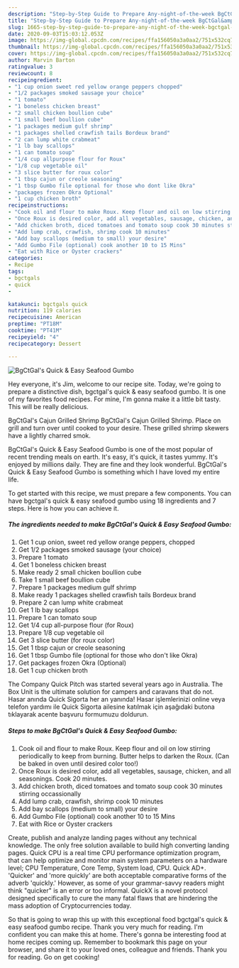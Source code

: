 ```yaml
---
description: "Step-by-Step Guide to Prepare Any-night-of-the-week BgCtGal&amp;#39;s Quick &amp;amp; Easy Seafood Gumbo"
title: "Step-by-Step Guide to Prepare Any-night-of-the-week BgCtGal&amp;#39;s Quick &amp;amp; Easy Seafood Gumbo"
slug: 1665-step-by-step-guide-to-prepare-any-night-of-the-week-bgctgal-and-39-s-quick-and-amp-easy-seafood-gumbo
date: 2020-09-03T15:03:12.053Z
image: https://img-global.cpcdn.com/recipes/ffa156050a3a0aa2/751x532cq70/bgctgals-quick-easy-seafood-gumbo-recipe-main-photo.jpg
thumbnail: https://img-global.cpcdn.com/recipes/ffa156050a3a0aa2/751x532cq70/bgctgals-quick-easy-seafood-gumbo-recipe-main-photo.jpg
cover: https://img-global.cpcdn.com/recipes/ffa156050a3a0aa2/751x532cq70/bgctgals-quick-easy-seafood-gumbo-recipe-main-photo.jpg
author: Marvin Barton
ratingvalue: 3
reviewcount: 8
recipeingredient:
- "1 cup onion sweet red yellow orange peppers chopped"
- "1/2 packages smoked sausage your choice"
- "1 tomato"
- "1 boneless chicken breast"
- "2 small chicken boullion cube"
- "1 small beef boullion cube"
- "1 packages medium gulf shrimp"
- "1 packages shelled crawfish tails Bordeux brand"
- "2 can lump white crabmeat"
- "1 lb bay scallops"
- "1 can tomato soup"
- "1/4 cup allpurpose flour for Roux"
- "1/8 cup vegetable oil"
- "3 slice butter for roux color"
- "1 tbsp cajun or creole seasoning"
- "1 tbsp Gumbo file optional for those who dont like Okra"
- "packages frozen Okra Optional"
- "1 cup chicken broth"
recipeinstructions:
- "Cook oil and flour to make Roux. Keep flour and oil on low stirring periodically to keep from burning. Butter helps to darken the Roux. (Can be baked in oven until desired color too!)"
- "Once Roux is desired color, add all vegetables, sausage, chicken, and all seasonings. Cook 20 minutes."
- "Add chicken broth, diced tomatoes and tomato soup cook 30 minutes stirring occassionally"
- "Add lump crab, crawfish, shrimp cook 10 minutes"
- "Add bay scallops (medium to small) your desire"
- "Add Gumbo File (optional) cook another 10 to 15 Mins"
- "Eat with Rice or Oyster crackers"
categories:
- Recipe
tags:
- bgctgals
- quick
- 

katakunci: bgctgals quick  
nutrition: 119 calories
recipecuisine: American
preptime: "PT18M"
cooktime: "PT41M"
recipeyield: "4"
recipecategory: Dessert

---
```



![BgCtGal&#39;s Quick &amp; Easy Seafood Gumbo](https://img-global.cpcdn.com/recipes/ffa156050a3a0aa2/751x532cq70/bgctgals-quick-easy-seafood-gumbo-recipe-main-photo.jpg)

Hey everyone, it's Jim, welcome to our recipe site. Today, we're going to prepare a distinctive dish, bgctgal&#39;s quick &amp; easy seafood gumbo. It is one of my favorites food recipes. For mine, I'm gonna make it a little bit tasty. This will be really delicious.

BgCtGal&#39;s Cajun Grilled Shrimp BgCtGal&#39;s Cajun Grilled Shrimp. Place on grill and turn over until cooked to your desire. These grilled shrimp skewers have a lightly charred smok.

BgCtGal&#39;s Quick &amp; Easy Seafood Gumbo is one of the most popular of recent trending meals on earth. It's easy, it's quick, it tastes yummy. It's enjoyed by millions daily. They are fine and they look wonderful. BgCtGal&#39;s Quick &amp; Easy Seafood Gumbo is something which I have loved my entire life.


To get started with this recipe, we must prepare a few components. You can have bgctgal&#39;s quick &amp; easy seafood gumbo using 18 ingredients and 7 steps. Here is how you can achieve it.

<!--inarticleads1-->

##### The ingredients needed to make BgCtGal&#39;s Quick &amp; Easy Seafood Gumbo:

1. Get 1 cup onion, sweet red yellow orange peppers, chopped
1. Get 1/2 packages smoked sausage (your choice)
1. Prepare 1 tomato
1. Get 1 boneless chicken breast
1. Make ready 2 small chicken boullion cube
1. Take 1 small beef boullion cube
1. Prepare 1 packages medium gulf shrimp
1. Make ready 1 packages shelled crawfish tails Bordeux brand
1. Prepare 2 can lump white crabmeat
1. Get 1 lb bay scallops
1. Prepare 1 can tomato soup
1. Get 1/4 cup all-purpose flour (for Roux)
1. Prepare 1/8 cup vegetable oil
1. Get 3 slice butter (for roux color)
1. Get 1 tbsp cajun or creole seasoning
1. Get 1 tbsp Gumbo file (optional for those who don&#39;t like Okra)
1. Get packages frozen Okra (Optional)
1. Get 1 cup chicken broth


The Company Quick Pitch was started several years ago in Australia. The Box Unit is the ultimate solution for campers and caravans that do not. Hasar anında Quick Sigorta her an yanında! Hasar işlemlerinizi online veya telefon yardımı ile Quick Sigorta ailesine katılmak için aşağıdaki butona tıklayarak acente başvuru formumuzu doldurun. 

<!--inarticleads2-->

##### Steps to make BgCtGal&#39;s Quick &amp; Easy Seafood Gumbo:

1. Cook oil and flour to make Roux. Keep flour and oil on low stirring periodically to keep from burning. Butter helps to darken the Roux. (Can be baked in oven until desired color too!)
1. Once Roux is desired color, add all vegetables, sausage, chicken, and all seasonings. Cook 20 minutes.
1. Add chicken broth, diced tomatoes and tomato soup cook 30 minutes stirring occassionally
1. Add lump crab, crawfish, shrimp cook 10 minutes
1. Add bay scallops (medium to small) your desire
1. Add Gumbo File (optional) cook another 10 to 15 Mins
1. Eat with Rice or Oyster crackers


Create, publish and analyze landing pages without any technical knowledge. The only free solution available to build high converting landing pages. Quick CPU is a real time CPU performance optimization program, that can help optimize and monitor main system parameters on a hardware level; CPU Temperature, Core Temp, System load, CPU. Quick AD+. &#39;Quicker&#39; and &#39;more quickly&#39; are both acceptable comparative forms of the adverb &#39;quickly.&#39; However, as some of your grammar-savvy readers might think &#34;quicker&#34; is an error or too informal. QuickX is a novel protocol designed specifically to cure the many fatal flaws that are hindering the mass adoption of Cryptocurrencies today. 

So that is going to wrap this up with this exceptional food bgctgal&#39;s quick &amp; easy seafood gumbo recipe. Thank you very much for reading. I'm confident you can make this at home. There's gonna be interesting food at home recipes coming up. Remember to bookmark this page on your browser, and share it to your loved ones, colleague and friends. Thank you for reading. Go on get cooking!
